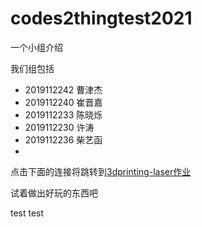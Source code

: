 # codes2thingtest2021

一个小组介绍



我们组包括

- 2019112242 曹津杰 
- 2019112240 崔晋嘉 
- 2019112233 陈晓烁 
- 2019112230 许涛    
- 2019112236 柴艺函 
- 
点击下面的连接将跳转到[3dprinting-laser作业](https://zaowu.fun/p/607c5e82234c46320e6d3542 '3dprinting-laser作业')

试着做出好玩的东西吧

test  test
